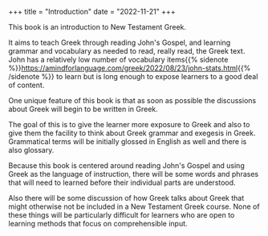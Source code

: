 +++
title = "Introduction"
date = "2022-11-21"
+++


This book is an introduction to New Testament Greek.

It aims to teach Greek through reading John's Gospel, and learning grammar and vocabulary as needed to read, really read, the Greek text. John has a relatively low number of vocabulary items{{% sidenote %}}<https://amindforlanguage.com/greek/2022/08/23/john-stats.html>{{% /sidenote %}} to learn but is long enough to expose learners to a good deal of content.

One unique feature of this book is that as soon as possible the discussions about Greek will begin to be written in Greek.

The goal of this is to give the learner more exposure to Greek and also to give them the facility to think about Greek grammar and exegesis in Greek. Grammatical terms will be initially glossed in English as well and there is also glossary. 

Because this book is centered around reading John's Gospel and using Greek as the language of instruction, there will be some words and phrases that will need to learned before their individual parts are understood. 

Also there will be some discussion of how Greek talks about Greek that might otherwise not be included in a New Testament Greek course. None of these things will be particularly difficult for learners who are open to learning methods that focus on comprehensible input. 

